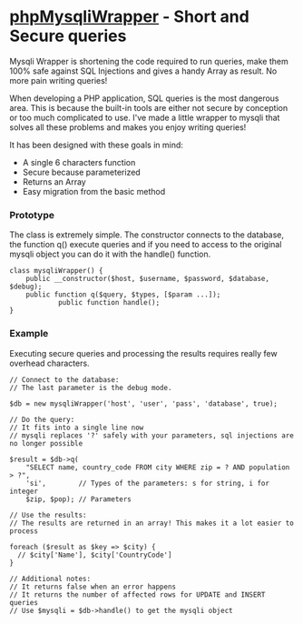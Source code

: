 
[phpMysqliWrapper](http://blog.vjeux.com/2009/php/mysqli-wrapper-short-and-secure-queries.html) - Short and Secure queries
================================

Mysqli Wrapper is shortening the code required to run queries, make them 100% safe against SQL Injections and gives a handy Array as result. No more pain writing queries!

When developing a PHP application, SQL queries is the most dangerous area. This is because the built-in tools are either not secure by conception or too much complicated to use. I've made a little wrapper to mysqli that solves all these problems and makes you enjoy writing queries!

It has been designed with these goals in mind:

* A single 6 characters function
* Secure because parameterized
* Returns an Array
* Easy migration from the basic method


### Prototype
The class is extremely simple. The constructor connects to the database, the function q() execute queries and if you need to access to the original mysqli object you can do it with the handle() function.

	class mysqliWrapper() {
		public __constructor($host, $username, $password, $database, $debug);
		public function q($query, $types, [$param ...]);
                public function handle();
	}

### Example

Executing secure queries and processing the results requires really few overhead characters.
	
	// Connect to the database:
	// The last parameter is the debug mode.
	
	$db = new mysqliWrapper('host', 'user', 'pass', 'database', true);

	// Do the query:
	// It fits into a single line now
	// mysqli replaces '?' safely with your parameters, sql injections are no longer possible

	$result = $db->q(
		"SELECT name, country_code FROM city WHERE zip = ? AND population > ?",
		'si',        // Types of the parameters: s for string, i for integer
		$zip, $pop); // Parameters

	// Use the results:
	// The results are returned in an array! This makes it a lot easier to process

	foreach ($result as $key => $city) {
	  // $city['Name'], $city['CountryCode']
	}

	// Additional notes:
	// It returns false when an error happens
	// It returns the number of affected rows for UPDATE and INSERT queries
	// Use $mysqli = $db->handle() to get the mysqli object
